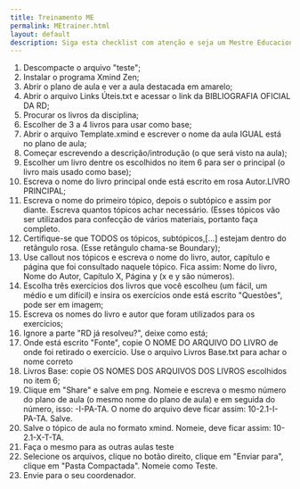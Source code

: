 ```yaml
---
title: Treinamento ME
permalink: MEtrainer.html
layout: default
description: Siga esta checklist com atenção e seja um Mestre Educacional da RDResoluções!
---
```


1. Descompacte o arquivo "teste";
2. Instalar o programa Xmind Zen;
3. Abrir o plano de aula e ver a aula destacada em amarelo;
4. Abrir o arquivo Links Úteis.txt e acessar o link da BIBLIOGRAFIA OFICIAL DA RD;
5. Procurar os livros da disciplina;
6. Escolher de 3 a 4 livros para usar como base;
7. Abrir o arquivo Template.xmind e escrever o nome da aula IGUAL está no plano de aula;
8. Começar escrevendo a descrição/introdução (o que será visto na aula);
9. Escolher um livro dentre os escolhidos no item 6 para ser o principal (o livro mais usado como base);
10. Escreva o nome do livro principal onde está escrito em rosa Autor.LIVRO PRINCIPAL;
11. Escreva o nome do primeiro tópico, depois o subtópico e assim por diante. Escreva quantos tópicos achar necessário. (Esses tópicos vão ser utilizados para confecção de vários materiais, portanto faça completo.
12. Certifique-se que TODOS os tópicos, subtópicos,[...] estejam dentro do retângulo rosa. (Esse retângulo chama-se Boundary);
13. Use callout nos tópicos e escreva o nome do livro, autor, capítulo e página que foi consultado naquele tópico. Fica assim: Nome do livro, Nome do Autor, Capítulo X, Página y (x e y são números).
14. Escolha três exercícios dos livros que você escolheu (um fácil, um médio e um difícil) e insira os exercícios onde está escrito "Questões", pode ser em imagem;
15. Escreva os nomes do livro e autor que foram utilizados para os exercícios;
16. Ignore a parte "RD já resolveu?", deixe como está;
17. Onde está escrito "Fonte", copie O NOME DO ARQUIVO DO LIVRO de onde foi retirado o exercício. Use o arquivo Livros Base.txt para achar o nome correto
18. Livros Base: copie OS NOMES DOS ARQUIVOS DOS LIVROS escolhidos no item 6;
19. Clique em "Share" e salve em png. Nomeie e escreva o mesmo número do plano de aula (o mesmo nome do plano de aula) e em seguida do número, isso: -I-PA-TA. O nome do arquivo deve ficar assim: 10-2.1-I-PA-TA. Salve.
20. Salve o tópico de aula no formato xmind. Nomeie, deve ficar assim: 10-2.1-X-T-TA.
21. Faça o mesmo para as outras aulas teste
22. Selecione os arquivos, clique no botão direito, clique em "Enviar para", clique em "Pasta Compactada". Nomeie como Teste.
23. Envie para o seu coordenador.
